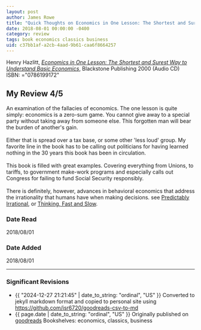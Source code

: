 ```yaml
---
layout: post
author: James Rowe
title: "Quick Thoughts on Economics in One Lesson: The Shortest and Surest Way to Understand Basic Economics"
date: 2018-08-01 00:00:00 -0400
category: review
tags: book economics classics business
uid: c37bb1af-a2cb-4aad-9b61-caa6f8664257
---
```


Henry Hazlitt, *[Economics in One Lesson: The Shortest and Surest Way to Understand Basic Economics](https://www.goodreads.com/book/show/2376355)*,  Blackstone Publishing 2000 (Audio CD) ISBN: ="0786199172"

## My Review 4/5

An examination of the fallacies of economics. The one lesson is quite simply: economics is a zero-sum game. You cannot give away to a special party without taking away from someone else. This forgotten man will bear the burden of another's gain.<br/><br/>Either that is spread over a tax base, or some other 'less loud' group. My favorite line in the book has to be calling out politicians for having learned nothing in the 30 years this book has been in circulation.<br/><br/>This book is filled with great examples. Covering everything from Unions, to tariffs, to government make-work programs and especially calls out Congress for failing to fund Social Security responsibly.<br/><br/>There is definitely, however, advances in behavioral economics that address the irrationality that humans have when making decisions. see [Predictably Irrational](https://www.goodreads.com/book/show/1713426), or [Thinking, Fast and Slow](https://www.goodreads.com/book/show/11468377).

### Date Read
2018/08/01

### Date Added
2018/08/01

---

### Significant Revisions

- {{ "2024-12-27 21:21:45" | date_to_string: "ordinal", "US" }} Converted to jekyll markdown format and copied to personal site using <https://github.com/jsr6720/goodreads-csv-to-md>
- {{ page.date | date_to_string: "ordinal", "US" }} Originally published on [goodreads](https://www.goodreads.com) Bookshelves: economics, classics, business
